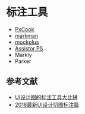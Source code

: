 # 标注工具

- [PxCook](https://www.fancynode.com.cn/pxcook)
- [markman](http://www.getmarkman.com/)
- [mockplus](https://www.mockplus.cn/idoc/designer)
- [Assistor PS](http://wit-web.azurewebsites.net/assistor/download)
- Markly
- Parker

## 参考文献

- [UI设计图的标注工具大比拼](https://www.zcool.com.cn/article/ZNDU3NzA4.html)
- [2018最新UI设计切图标注篇](https://zhuanlan.zhihu.com/p/35877927)
